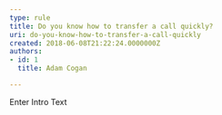 ```yaml
---
type: rule
title: Do you know how to transfer a call quickly?
uri: do-you-know-how-to-transfer-a-call-quickly
created: 2018-06-08T21:22:24.0000000Z
authors:
- id: 1
  title: Adam Cogan

---
```




<span class='intro'> Enter Intro Text </span>




